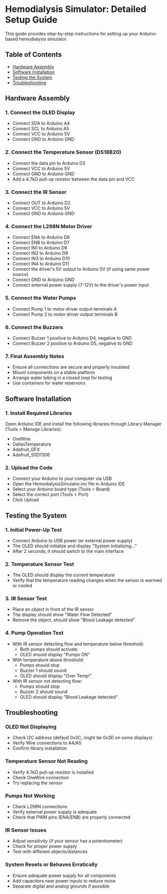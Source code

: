 # Hemodialysis Simulator: Detailed Setup Guide

This guide provides step-by-step instructions for setting up your Arduino-based hemodialysis simulator.

## Table of Contents
- [Hardware Assembly](#hardware-assembly)
- [Software Installation](#software-installation)
- [Testing the System](#testing-the-system)
- [Troubleshooting](#troubleshooting)

## Hardware Assembly

### 1. Connect the OLED Display
- Connect SDA to Arduino A4
- Connect SCL to Arduino A5
- Connect VCC to Arduino 5V
- Connect GND to Arduino GND

### 2. Connect the Temperature Sensor (DS18B20)
- Connect the data pin to Arduino D3
- Connect VCC to Arduino 5V
- Connect GND to Arduino GND
- Add a 4.7kΩ pull-up resistor between the data pin and VCC

### 3. Connect the IR Sensor
- Connect OUT to Arduino D2
- Connect VCC to Arduino 5V
- Connect GND to Arduino GND

### 4. Connect the L298N Motor Driver
- Connect ENA to Arduino D6
- Connect ENB to Arduino D7
- Connect IN1 to Arduino D8
- Connect IN2 to Arduino D9
- Connect IN3 to Arduino D10
- Connect IN4 to Arduino D11
- Connect the driver's 5V output to Arduino 5V (if using same power source)
- Connect GND to Arduino GND
- Connect external power supply (7-12V) to the driver's power input

### 5. Connect the Water Pumps
- Connect Pump 1 to motor driver output terminals A
- Connect Pump 2 to motor driver output terminals B

### 6. Connect the Buzzers
- Connect Buzzer 1 positive to Arduino D4, negative to GND
- Connect Buzzer 2 positive to Arduino D5, negative to GND

### 7. Final Assembly Notes
- Ensure all connections are secure and properly insulated
- Mount components on a stable platform
- Arrange water tubing in a closed loop for testing
- Use containers for water reservoirs

## Software Installation

### 1. Install Required Libraries
Open Arduino IDE and install the following libraries through Library Manager (Tools > Manage Libraries):
- OneWire
- DallasTemperature
- Adafruit_GFX
- Adafruit_SSD1306

### 2. Upload the Code
- Connect your Arduino to your computer via USB
- Open the HemodialysisSimulator.ino file in Arduino IDE
- Select your Arduino board type (Tools > Board)
- Select the correct port (Tools > Port)
- Click Upload

## Testing the System

### 1. Initial Power-Up Test
- Connect Arduino to USB power (or external power supply)
- The OLED should initialize and display "System Initializing..."
- After 2 seconds, it should switch to the main interface

### 2. Temperature Sensor Test
- The OLED should display the current temperature
- Verify that the temperature reading changes when the sensor is warmed or cooled

### 3. IR Sensor Test
- Place an object in front of the IR sensor
- The display should show "Water Flow Detected"
- Remove the object, should show "Blood Leakage detected"

### 4. Pump Operation Test
- With IR sensor detecting flow and temperature below threshold:
  - Both pumps should activate
  - OLED should display "Pumps ON"
- With temperature above threshold:
  - Pumps should stop
  - Buzzer 1 should sound
  - OLED should display "Over Temp!"
- With IR sensor not detecting flow:
  - Pumps should stop
  - Buzzer 2 should sound
  - OLED should display "Blood Leakage detected"

## Troubleshooting

### OLED Not Displaying
- Check I2C address (default 0x3C, might be 0x3D on some displays)
- Verify Wire connections to A4/A5
- Confirm library installation

### Temperature Sensor Not Reading
- Verify 4.7kΩ pull-up resistor is installed
- Check OneWire connection
- Try replacing the sensor

### Pumps Not Working
- Check L298N connections
- Verify external power supply is adequate
- Check that PWM pins (ENA/ENB) are properly connected

### IR Sensor Issues
- Adjust sensitivity (if your sensor has a potentiometer)
- Check for proper power supply
- Test with different objects/distances

### System Resets or Behaves Erratically
- Ensure adequate power supply for all components
- Add capacitors near power inputs to reduce noise
- Separate digital and analog grounds if possible
